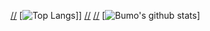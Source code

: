 
[//] [![Top Langs](https://github-readme-stats.vercel.app/api/top-langs/?username=BumoGaming&show_icons=true&theme=dracula&hide=prs,contribs)]]
[//](https://github.com/anuraghazra/github-readme-stats)
[//] [![Bumo's github stats](https://github-readme-stats.vercel.app/api?username=BumoGaming&show_icons=true&theme=dracula&hide=prs,contribs)]

[//]: # "## Something About Me!"

[//]: # "- 🔭 I have my own Discord Bot: [Elli][elli]"
[//]: # "- 🌱 I’m currently learning C# and HTML"
[//]: # "- 🥅 2021 Goals: Contribute more to Open Source projects"
[//]: # "- ⚡ Fun fact: If you see this you're Cool"
[//]: # "---"

[//]: # "[![Discord Bots](https://top.gg/api/widget/763778168825053254.svg)](https://top.gg/bot/763778168825053254)"

[//]: # "---"

[//]: # "[elli]: https://top.gg/bot/763778168825053254"
